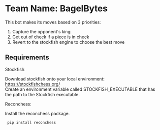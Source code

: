 # Team Name: BagelBytes

This bot makes its moves based on 3 priorities: <br>
   1. Capture the opponent's king     <br>
   2. Get out of check if a piece is in check    <br>
   3. Revert to the stockfish engine to choose the best move <br>


## Requirements 

Stockfish: <br>

Download stockfish onto your local environment: <br>
    https://stockfishchess.org/  <br>
Create an environment variable called STOCKFISH_EXECUTABLE that has the path to the Stockfish executable. 

Reconchess: <br>

Install the reconchess package.
    
   ` pip install reconchess`
    